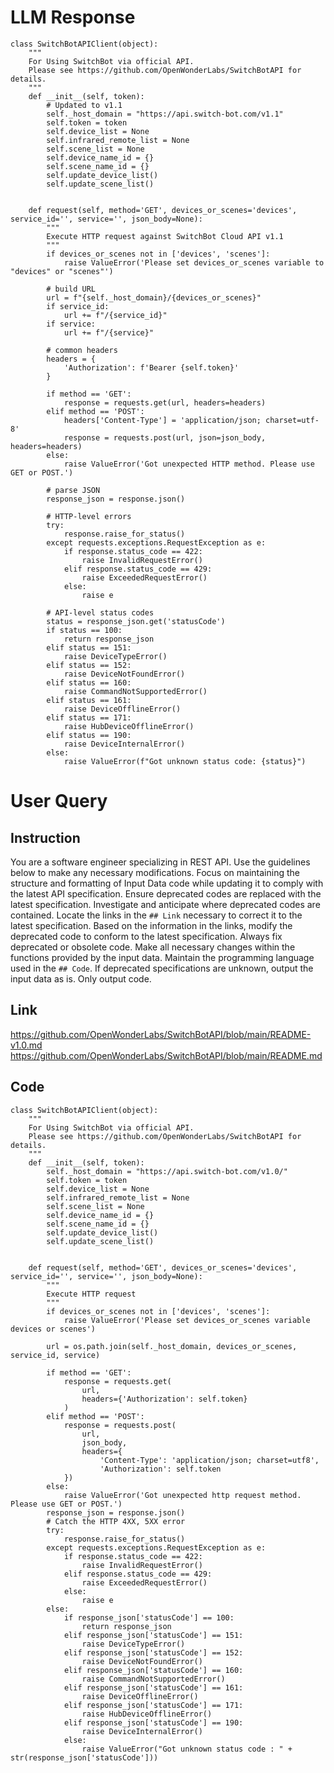# LLM Response
```
class SwitchBotAPIClient(object):
    """
    For Using SwitchBot via official API.
    Please see https://github.com/OpenWonderLabs/SwitchBotAPI for details.
    """
    def __init__(self, token):
        # Updated to v1.1
        self._host_domain = "https://api.switch-bot.com/v1.1"
        self.token = token
        self.device_list = None
        self.infrared_remote_list = None
        self.scene_list = None
        self.device_name_id = {}
        self.scene_name_id = {}
        self.update_device_list()
        self.update_scene_list()


    def request(self, method='GET', devices_or_scenes='devices', service_id='', service='', json_body=None):
        """
        Execute HTTP request against SwitchBot Cloud API v1.1
        """
        if devices_or_scenes not in ['devices', 'scenes']:
            raise ValueError('Please set devices_or_scenes variable to "devices" or "scenes"')

        # build URL
        url = f"{self._host_domain}/{devices_or_scenes}"
        if service_id:
            url += f"/{service_id}"
        if service:
            url += f"/{service}"

        # common headers
        headers = {
            'Authorization': f'Bearer {self.token}'
        }

        if method == 'GET':
            response = requests.get(url, headers=headers)
        elif method == 'POST':
            headers['Content-Type'] = 'application/json; charset=utf-8'
            response = requests.post(url, json=json_body, headers=headers)
        else:
            raise ValueError('Got unexpected HTTP method. Please use GET or POST.')

        # parse JSON
        response_json = response.json()

        # HTTP-level errors
        try:
            response.raise_for_status()
        except requests.exceptions.RequestException as e:
            if response.status_code == 422:
                raise InvalidRequestError()
            elif response.status_code == 429:
                raise ExceededRequestError()
            else:
                raise e

        # API-level status codes
        status = response_json.get('statusCode')
        if status == 100:
            return response_json
        elif status == 151:
            raise DeviceTypeError()
        elif status == 152:
            raise DeviceNotFoundError()
        elif status == 160:
            raise CommandNotSupportedError()
        elif status == 161:
            raise DeviceOfflineError()
        elif status == 171:
            raise HubDeviceOfflineError()
        elif status == 190:
            raise DeviceInternalError()
        else:
            raise ValueError(f"Got unknown status code: {status}")
```

# User Query
## Instruction
You are a software engineer specializing in REST API.
Use the guidelines below to make any necessary modifications.
Focus on maintaining the structure and formatting of Input Data code while updating it to comply with the latest API specification.
Ensure deprecated codes are replaced with the latest specification.
Investigate and anticipate where deprecated codes are contained. Locate the links in the `## Link` necessary to correct it to the latest specification.
Based on the information in the links, modify the deprecated code to conform to the latest specification.
Always fix deprecated or obsolete code. Make all necessary changes within the functions provided by the input data.
Maintain the programming language used in the `## Code`.
If deprecated specifications are unknown, output the input data as is.
Only output code.

## Link
https://github.com/OpenWonderLabs/SwitchBotAPI/blob/main/README-v1.0.md
https://github.com/OpenWonderLabs/SwitchBotAPI/blob/main/README.md

## Code
```
class SwitchBotAPIClient(object):
    """
    For Using SwitchBot via official API.
    Please see https://github.com/OpenWonderLabs/SwitchBotAPI for details.
    """
    def __init__(self, token):
        self._host_domain = "https://api.switch-bot.com/v1.0/"
        self.token = token
        self.device_list = None
        self.infrared_remote_list = None
        self.scene_list = None
        self.device_name_id = {}
        self.scene_name_id = {}
        self.update_device_list()
        self.update_scene_list()


    def request(self, method='GET', devices_or_scenes='devices', service_id='', service='', json_body=None):
        """
        Execute HTTP request
        """
        if devices_or_scenes not in ['devices', 'scenes']:
            raise ValueError('Please set devices_or_scenes variable devices or scenes')

        url = os.path.join(self._host_domain, devices_or_scenes, service_id, service)

        if method == 'GET':
            response = requests.get(
                url,
                headers={'Authorization': self.token}
            )
        elif method == 'POST':
            response = requests.post(
                url,
                json_body,
                headers={
                    'Content-Type': 'application/json; charset=utf8',
                    'Authorization': self.token
            })
        else:
            raise ValueError('Got unexpected http request method. Please use GET or POST.')
        response_json = response.json()
        # Catch the HTTP 4XX, 5XX error
        try:
            response.raise_for_status()
        except requests.exceptions.RequestException as e:
            if response.status_code == 422:
                raise InvalidRequestError()
            elif response.status_code == 429:
                raise ExceededRequestError()
            else:
                raise e
        else:
            if response_json['statusCode'] == 100:
                return response_json
            elif response_json['statusCode'] == 151:
                raise DeviceTypeError()
            elif response_json['statusCode'] == 152:
                raise DeviceNotFoundError()
            elif response_json['statusCode'] == 160:
                raise CommandNotSupportedError()
            elif response_json['statusCode'] == 161:
                raise DeviceOfflineError()
            elif response_json['statusCode'] == 171:
                raise HubDeviceOfflineError()
            elif response_json['statusCode'] == 190:
                raise DeviceInternalError()
            else:
                raise ValueError("Got unknown status code : " + str(response_json['statusCode']))

```